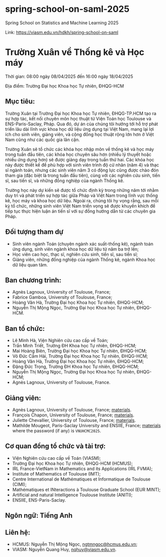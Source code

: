 # spring-school-on-saml-2025
Spring School on Statistics and Machine Learning 2025

Link: https://viasm.edu.vn/hdkh/spring-school-on-saml

# Trường Xuân về Thống kê và Học máy

Thời gian: 08:00 ngày 08/04/2025 đến 16:00 ngày 18/04/2025

Địa điểm: Trường Đại học Khoa học Tự nhiên, ĐHQG-HCM

## Mục tiêu: 

Trường Xuân tại Trường Đại học Khoa học Tự nhiên, ĐHQG-TP.HCM tạo ra sự hợp tác,  kết nối chuyên môn học thuật từ Viện Toán học Toulouse và ENS-Paris-Saclay, Pháp. Qua đó, dự án của chúng tôi hướng tới hỗ trợ phát triển lâu dài lĩnh vực khoa học dữ liệu ứng dụng tại Việt Nam, mang lại lợi ích cho sinh viên, giảng viên, và cộng đồng học thuật rộng lớn hơn ở Việt Nam cũng như các quốc gia lân cận. 

Trường Xuân sẽ tổ chức các khóa học nhập môn về thống kê và học máy trong tuần đầu tiên, các khóa học chuyên sâu hơn (nhiều lý thuyết hoặc nhiều ứng dụng hơn) sẽ được giảng dạy trong tuần thứ hai. Các khóa học này được thiết kế để phù hợp với sinh viên trình độ cử nhân (năm 4) và thạc sĩ  ngành toán, nhưng các sinh viên năm 3 có động lực cũng được chào đón tham gia (đặc biệt là trong tuần đầu tiên), cùng với các nghiên cứu sinh,  tiến sĩ, sau tiến sĩ, và những đồng nghiệp của ngành  Thống kê.

Trường học này dự kiến sẽ được tổ chức định kỳ trong những năm tới nhằm duy trì và phát triển sự hợp tác giữa Pháp và Việt Nam trong lĩnh vực thống kê, học máy và khoa học dữ liệu. Ngoài ra, chúng tôi hy vọng rằng, sau mỗi kỳ tổ chức, những sinh viên Việt Nam triển vọng sẽ được khuyến khích để tiếp tục thực hiện luận án tiến sĩ với sự đồng hướng dẫn từ các chuyên gia Pháp.

## Đối tượng tham dự

- Sinh viên ngành Toán (chuyên ngành xác suất-thống kê), ngành toán ứng dụng, sinh viên ngành khoa học dữ liệu từ năm ba trở lên;
- Học viên cao học, thạc sĩ, nghiên cứu sinh, tiến sĩ, sau tiến sĩ;
- Giảng viên, những đồng nghiệp của ngành Thống kê, ngành Khoa học dữ liệu quan tâm.

## Ban chương trình:

- Agnès Lagnoux, University of Toulouse, France;
- Fabrice Gamboa, University of Toulouse, France;
- Hoàng Văn Hà, Trường Đại học Khoa học Tự nhiên, ĐHQG-HCM;
- Nguyễn Thị Mộng Ngọc, Trường Đại học Khoa học Tự nhiên, ĐHQG-HCM.

## Ban tổ chức:

- Lê Minh Hà, Viện Nghiên cứu cao cấp về Toán;
- Trần Minh Triết, Trường ĐH Khoa học Tự nhiên, ĐHQG-HCM;
- Mai Hoàng Biên, Trường Đại học Khoa học Tự nhiên, ĐHQG-HCM;
- Võ Đức Cẩm Hải, Trường Đại học Khoa học Tự nhiên, ĐHQG-HCM;
- Hoàng Văn Hà, Trường Đại học Khoa học Tự nhiên, ĐHQG-HCM;
- Đặng Đức Trọng, Trường ĐH Khoa học Tự nhiên, ĐHQG-HCM;
- Nguyễn Thị Mộng Ngọc, Trường Đại học Khoa học Tự nhiên, ĐHQG-HCM;
- Agnès Lagnoux, University of Toulouse, France.

## Giảng viên:

- Agnès Lagnoux, University of Toulouse, France; [materials](https://perso.math.univ-toulouse.fr/lagnoux/enseignements/).
- François Chapon, University of Toulouse, France; [materials](https://www.math.univ-toulouse.fr/~fchapon/research.html).
- Juliette Chevallier, University of Toulouse, France; [materials](https://plmlab.math.cnrs.fr/chevallier-teaching/hcmus-springschool-computationalstatistics).
- Mathilde Mougeot, Paris-Saclay University and ENSIIE, France; [materials](https://sites.google.com/site/mougeotmathilde/teaching) where the password (if any) is `VNUHCMC2025`.

## Cơ quan đồng tổ chức và tài trợ: 

- Viện Nghiên cứu cao cấp về Toán (VIASM);
- Trường Đại học Khoa học Tự nhiên, ĐHQG-HCM (HCMUS);
- IRL France-VietNam in Mathematics and its Applications (IRL FVMA);
- Institute of Mathematics of Toulouse (IMT);
- Centre International de Mathématiques et Informatique de Toulouse (CIMI);
- Mathématiques et INteractions à Toulouse Graduate School (EUR MINT);
- Artificial and natural Intelligence Toulouse Institute (ANITI);
- ENSIIE, ENS-Paris-Saclay.

## Ngôn ngữ: Tiếng Anh

## Liên hệ: 

- HCMUS: Nguyễn Thị Mộng Ngọc, ngtmngoc@hcmus.edu.vn;
- VIASM: Nguyễn Quang Huy, nqhuy@viasm.edu.vn.
